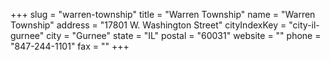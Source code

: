 +++
slug = "warren-township"
title = "Warren Township"
name = "Warren Township"
address = "17801 W. Washington Street"
cityIndexKey = "city-il-gurnee"
city = "Gurnee"
state = "IL"
postal = "60031"
website = ""
phone = "847-244-1101"
fax = ""
+++
